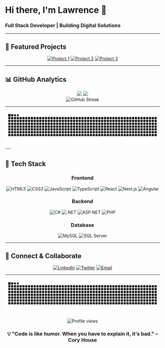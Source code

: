 # Hi there, I'm Lawrence 👋

### Full Stack Developer | Building Digital Solutions

---

## 🚀 Featured Projects

<div align="center">

[![Project 1](https://img.shields.io/badge/Project-RIMS_Application-blue?style=for-the-badge&logo=angular)](https://github.com/lawr3nceBill/project1)
[![Project 2](https://img.shields.io/badge/Project-Portfolio_Website-green?style=for-the-badge&logo=react)](https://github.com/lawr3nceBill/project2)
[![Project 3](https://img.shields.io/badge/Project-API_Service-orange?style=for-the-badge&logo=dotnet)](https://github.com/lawr3nceBill/project3)

</div>

---

## 📊 GitHub Analytics

<div align="center">
  <img height="180em" src="https://github-readme-stats.vercel.app/api?username=lawr3nceBill&show_icons=true&theme=tokyonight&include_all_commits=true&count_private=true"/>
  <img height="180em" src="https://github-readme-stats.vercel.app/api/top-langs/?username=lawr3nceBill&layout=compact&langs_count=8&theme=tokyonight"/>
</div>

<div align="center">
  <img src="https://github-readme-streak-stats.herokuapp.com/?user=lawr3nceBill&theme=tokyonight" alt="GitHub Streak"/>
</div>

---
<picture>
  <source media="(prefers-color-scheme: dark)" srcset="https://raw.githubusercontent.com/lawr3nceBill/lawr3nceBill/output/github-contribution-grid-snake-dark.svg">
  <source media="(prefers-color-scheme: light)" srcset="https://raw.githubusercontent.com/lawr3nceBill/lawr3nceBill/output/github-contribution-grid-snake.svg">
  <img alt="github contribution grid snake animation" src="https://raw.githubusercontent.com/lawr3nceBill/lawr3nceBill/output/github-contribution-grid-snake.svg">
</picture>
---

## 💼 Tech Stack

<div align="center">

### Frontend
![HTML5](https://img.shields.io/badge/HTML5-E34F26?style=for-the-badge&logo=html5&logoColor=white)
![CSS3](https://img.shields.io/badge/CSS3-1572B6?style=for-the-badge&logo=css3&logoColor=white)
![JavaScript](https://img.shields.io/badge/JavaScript-F7DF1E?style=for-the-badge&logo=javascript&logoColor=black)
![TypeScript](https://img.shields.io/badge/TypeScript-007ACC?style=for-the-badge&logo=typescript&logoColor=white)
![React](https://img.shields.io/badge/React-20232A?style=for-the-badge&logo=react&logoColor=61DAFB)
![Next.js](https://img.shields.io/badge/Next.js-000000?style=for-the-badge&logo=next.js&logoColor=white)
![Angular](https://img.shields.io/badge/Angular-DD0031?style=for-the-badge&logo=angular&logoColor=white)

### Backend
![C#](https://img.shields.io/badge/C%23-239120?style=for-the-badge&logo=c-sharp&logoColor=white)
![.NET](https://img.shields.io/badge/.NET-512BD4?style=for-the-badge&logo=dotnet&logoColor=white)
![ASP.NET](https://img.shields.io/badge/ASP.NET-512BD4?style=for-the-badge&logo=dotnet&logoColor=white)
![PHP](https://img.shields.io/badge/PHP-777BB4?style=for-the-badge&logo=php&logoColor=white)

### Database
![MySQL](https://img.shields.io/badge/MySQL-4479A1?style=for-the-badge&logo=mysql&logoColor=white)
![SQL Server](https://img.shields.io/badge/SQL_Server-CC2927?style=for-the-badge&logo=microsoft-sql-server&logoColor=white)

</div>

---

## 🤝 Connect & Collaborate

<div align="center">

[![LinkedIn](https://img.shields.io/badge/LinkedIn-0077B5?style=for-the-badge&logo=linkedin&logoColor=white)](https://linkedin.com/in/yourprofile)
[![Twitter](https://img.shields.io/badge/Twitter-1DA1F2?style=for-the-badge&logo=twitter&logoColor=white)](https://twitter.com/yourhandle)
[![Email](https://img.shields.io/badge/Email-D14836?style=for-the-badge&logo=gmail&logoColor=white)](mailto:youremail@example.com)

</div>

---
<p align="center">
  <img src="https://github.com/lawr3nceBill/lawr3nceBill/blob/output/github-contribution-grid-snake-dark.svg" alt="snake gif"/>
</p>
<div align="center">
  <img src="https://komarev.com/ghpvc/?username=lawr3nceBill&color=blueviolet&style=for-the-badge" alt="Profile views"/>
</div>

<div align="center">
  
### 💡 "Code is like humor. When you have to explain it, it's bad." – Cory House

</div>
